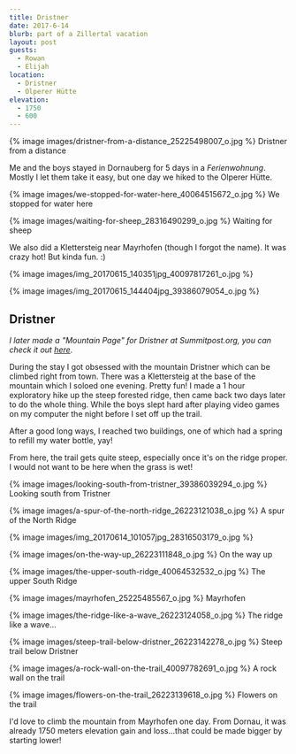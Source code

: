 ```yaml
---
title: Dristner
date: 2017-6-14
blurb: part of a Zillertal vacation
layout: post
guests:
  - Rowan
  - Elijah
location:
  - Dristner
  - Olperer Hütte
elevation:
  - 1750
  - 600
---
```


{% image images/dristner-from-a-distance_25225498007_o.jpg %}
Dristner from a distance


Me and the boys stayed in Dornauberg for 5 days in a _Ferienwohnung_.
Mostly I let them take it easy, but one day we hiked to the Olperer Hütte.

{% image images/we-stopped-for-water-here_40064515672_o.jpg %}
We stopped for water here




{% image images/waiting-for-sheep_28316490299_o.jpg %}
Waiting for sheep



We also did a Klettersteig near Mayrhofen (though I forgot the name). It was
crazy hot! But kinda fun. :)

{% image images/img_20170615_140351jpg_40097817261_o.jpg %}




{% image images/img_20170615_144404jpg_39386079054_o.jpg %}


## Dristner

_I later made a "Mountain Page" for Dristner at Summitpost.org, you can
check it out [here](https://www.summitpost.org/dristner/1001336)_.

During the stay I got obsessed with the mountain Dristner which can be
climbed right from town. There was a Klettersteig at the base of the mountain which
I soloed one evening. Pretty fun! I made a 1 hour exploratory hike up the steep
forested ridge, then came back two days later to do the whole thing.
While the boys slept hard after playing video games on my computer the night before
I set off up the trail.

After a good long ways, I reached two buildings, one of which had a spring to refill
my water bottle, yay!

From here, the trail gets quite steep, especially once it's on the ridge proper.
I would not want to be here when the grass is wet!

{% image images/looking-south-from-tristner_39386039294_o.jpg %}
Looking south from Tristner



{% image images/a-spur-of-the-north-ridge_26223121038_o.jpg %}
A spur of the North Ridge



{% image images/img_20170614_101057jpg_28316503179_o.jpg %}




{% image images/on-the-way-up_26223111848_o.jpg %}
On the way up




{% image images/the-upper-south-ridge_40064532532_o.jpg %}
The upper South Ridge




{% image images/mayrhofen_25225485567_o.jpg %}
Mayrhofen




{% image images/the-ridge-like-a-wave_26223124058_o.jpg %}
The ridge like a wave...




{% image images/steep-trail-below-dristner_26223142278_o.jpg %}
Steep trail below Dristner




{% image images/a-rock-wall-on-the-trail_40097782691_o.jpg %}
A rock wall on the trail




{% image images/flowers-on-the-trail_26223139618_o.jpg %}
Flowers on the trail


I'd love to climb the mountain from Mayrhofen one day. From Dornau, it was already
1750 meters elevation gain and loss...that could be made bigger by starting lower!





